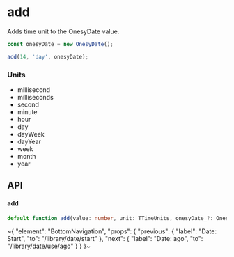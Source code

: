 
# add

Adds time unit to the OnesyDate value.

```ts
const onesyDate = new OnesyDate();

add(14, 'day', onesyDate);
```

### Units

- millisecond
- milliseconds
- second
- minute
- hour
- day
- dayWeek
- dayYear
- week
- month
- year

## API

#### add

```ts
default function add(value: number, unit: TTimeUnits, onesyDate_?: OnesyDate): OnesyDate;
```


~{
  "element": "BottomNavigation",
  "props": {
    "previous": {
      "label": "Date: Start",
      "to": "/library/date/start"
    },
    "next": {
      "label": "Date: ago",
      "to": "/library/date/use/ago"
    }
  }
}~
